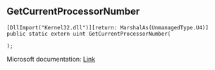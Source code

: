 ## GetCurrentProcessorNumber

```
[DllImport("Kernel32.dll")][return: MarshalAs(UnmanagedType.U4)]
public static extern uint GetCurrentProcessorNumber(
   
);
```

Microsoft documentation: [Link](https://learn.microsoft.com/en-us/windows/win32/api/processthreadsapi/nf-processthreadsapi-getcurrentprocessornumber)
